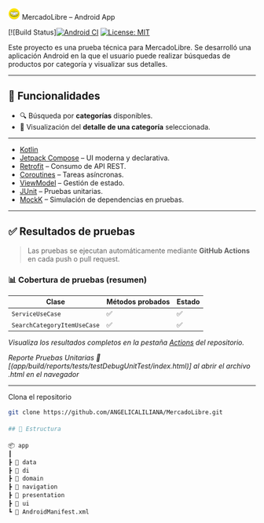 <img src="app/src/main/res/drawable/rounded_mercado_libre.png" alt="Mercado Libre" width="24"/> MercadoLibre – Android App

[![Build Status][![Android CI](https://github.com/ANGELICALILIANA/MercadoLibre/actions/workflows/android.yml/badge.svg)](https://github.com/ANGELICALILIANA/MercadoLibre/actions/workflows/android.yml)
[![License: MIT](https://img.shields.io/badge/License-MIT-yellow.svg)](https://opensource.org/licenses/MIT)

Este proyecto es una prueba técnica para MercadoLibre. Se desarrolló una aplicación Android en la que el usuario puede realizar búsquedas de productos por categoría y visualizar sus detalles.

---

## 🧩 Funcionalidades

- 🔍 Búsqueda por **categorías** disponibles.
- 📁 Visualización del **detalle de una categoría** seleccionada.

---


- [Kotlin](https://kotlinlang.org/)
- [Jetpack Compose](https://developer.android.com/jetpack/compose) – UI moderna y declarativa.
- [Retrofit](https://square.github.io/retrofit/) – Consumo de API REST.
- [Coroutines](https://kotlinlang.org/docs/coroutines-overview.html) – Tareas asíncronas.
- [ViewModel](https://developer.android.com/topic/libraries/architecture/viewmodel) – Gestión de estado.
- [JUnit](https://junit.org/) – Pruebas unitarias.
- [MockK](https://mockk.io/) – Simulación de dependencias en pruebas.

---

## ✅ Resultados de pruebas

> Las pruebas se ejecutan automáticamente mediante **GitHub Actions** en cada push o pull request.

### 📊 Cobertura de pruebas (resumen)

| Clase                          | Métodos probados | Estado |
|-------------------------------|------------------|--------|
| `ServiceUseCase`              | ✅               | ✅     |
| `SearchCategoryItemUseCase`   | ✅               | ✅     |

_Visualiza los resultados completos en la pestaña [Actions](https://github.com/tu_usuario/tu_repo/actions) del repositorio._

_Reporte Pruebas Unitarias 📂 [(app/build/reports/tests/testDebugUnitTest/index.html)] al abrir el archivo .html en el navegador_

---


   Clona el repositorio
   ```bash
   git clone https://github.com/ANGELICALILIANA/MercadoLibre.git

## 📂 Estructura

📦 app
┃
┣ 📂 data
┣ 📂 di
┣ 📂 domain
┣ 📂 navigation
┣ 📂 presentation
┣ 📂 ui
┗ 📄 AndroidManifest.xml

